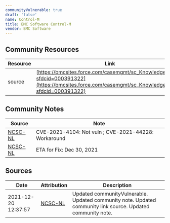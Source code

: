 ```yaml
---
communityVulnerable: true
draft: 'false'
name: Control-M
title: BMC Software Control-M
vendor: BMC Software
---
```



## Community Resources
| Resource | Link |
| --- | --- |
| source | [https://bmcsites.force.com/casemgmt/sc_KnowledgeArticle?sfdcid=000391322](https://bmcsites.force.com/casemgmt/sc_KnowledgeArticle?sfdcid=000391322) |

## Community Notes
| Source | Note |
| --- | --- |
| [NCSC-NL](https://github.com/NCSC-NL/log4shell/blob/main/software/README.md) | CVE-2021-4104: Not vuln ; CVE-2021-44228: Workaround </ul> |
| [NCSC-NL](https://github.com/NCSC-NL/log4shell/blob/main/software/README.md) | ETA for Fix: Dec 30, 2021 |

## Sources
| Date | Attribution | Description |
| --- | --- | --- |
| 2021-12-20 12:37:57 | [NCSC-NL](https://github.com/NCSC-NL/log4shell/blob/main/software/README.md) | Updated communityVulnerable. Updated community note. Updated community link source. Updated community note.  |
